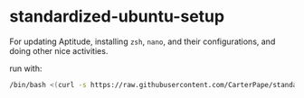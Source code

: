 # standardized-ubuntu-setup

For updating Aptitude, installing `zsh`, `nano`, and their configurations, and doing other nice activities.

run with:
```bash
/bin/bash <(curl -s https://raw.githubusercontent.com/CarterPape/standardized-ubuntu-setup/master/remoteStarter)
```

